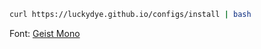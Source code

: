 ```bash
curl https://luckydye.github.io/configs/install | bash
```

Font: [Geist Mono](https://vercel.com/font)
